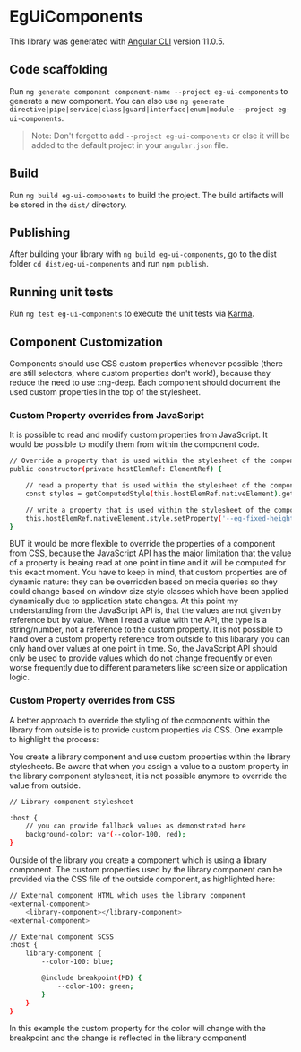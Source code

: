 # EgUiComponents

This library was generated with [Angular
CLI](https://github.com/angular/angular-cli) version 11.0.5.

## Code scaffolding

Run `ng generate component component-name --project eg-ui-components` to
generate a new component. You can also use `ng generate
directive|pipe|service|class|guard|interface|enum|module --project
eg-ui-components`.
> Note: Don't forget to add `--project eg-ui-components` or else it will be
> added to the default project in your `angular.json` file.

## Build

Run `ng build eg-ui-components` to build the project. The build artifacts will
be stored in the `dist/` directory.

## Publishing

After building your library with `ng build eg-ui-components`, go to the dist
folder `cd dist/eg-ui-components` and run `npm publish`.

## Running unit tests

Run `ng test eg-ui-components` to execute the unit tests via
[Karma](https://karma-runner.github.io).

## Component Customization

Components should use CSS custom properties whenever possible (there are still
selectors, where custom properties don't work!), because they reduce the need to
use ::ng-deep. Each component should document the used custom properties in the
top of the stylesheet.

### Custom Property overrides from JavaScript

It is possible to read and modify custom properties from JavaScript. It would be
possible to modify them from within the component code.

```bash
// Override a property that is used within the stylesheet of the component host
public constructor(private hostElemRef: ElementRef) {

    // read a property that is used within the stylesheet of the component host
    const styles = getComputedStyle(this.hostElemRef.nativeElement).getPropertyValue('--eg-fixed-height');

    // write a property that is used within the stylesheet of the component host
    this.hostElemRef.nativeElement.style.setProperty('--eg-fixed-height', '100%');
}
```

BUT it would be more flexible to override the properties of a component from
CSS, because the JavaScript API has the major limitation that the value of a
property is beaing read at one point in time and it will be computed for this
exact moment. You have to keep in mind, that custom properties are of dynamic
nature: they can be overridden based on media queries so they could change based
on window size style classes which have been applied dynamically due to
application state changes. At this point my understanding from the JavaScript
API is, that the values are not given by reference but by value. When I read a
value with the API, the type is a string/number, not a reference to the custom
property. It is not possible to hand over a custom property reference from
outside to this libarary you can only hand over values at one point in time. So,
the JavaScript API should only be used to provide values which do not change
frequently or even worse frequently due to different parameters like screen size
or application logic.

### Custom Property overrides from CSS

A better approach to override the styling of the components within the library
from outside is to provide custom properties via CSS. One example to highlight
the process:


You create a library component and use custom properties within the library
stylesheets. Be aware that when you assign a value to a custom property in the
library component stylesheet, it is not possible anymore to override the value
from outside.

```bash
// Library component stylesheet

:host {
    // you can provide fallback values as demonstrated here
    background-color: var(--color-100, red);
}
```

Outside of the library you create a component which is using a library
component. The custom properties used by the library component can be provided
via the CSS file of the outside component, as highlighted here:

```bash
// External component HTML which uses the library component
<external-component>
    <library-component></library-component>
<external-component>

// External component SCSS
:host {
    library-component {
        --color-100: blue;

        @include breakpoint(MD) {
            --color-100: green;
        }
    }
}
```

In this example the custom property for the color will change with the
breakpoint and the change is reflected in the library component!
